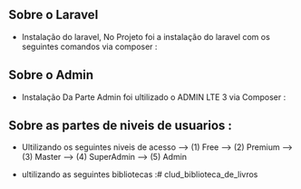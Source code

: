 ## Sobre o Laravel
- Instalação do laravel, No Projeto foi a instalação do laravel com os seguintes comandos via composer :
## Sobre o Admin
- Instalação Da Parte Admin foi ultilizado o ADMIN LTE 3 via Composer : 
## Sobre as partes de niveis de usuarios :
- Ultilizando os seguintes niveis de acesso 
    --> (1) Free
    --> (2) Premium 
    --> (3) Master
    --> (4) SuperAdmin
    --> (5) Admin


- ultilizando as seguintes bibliotecas :# clud_biblioteca_de_livros
